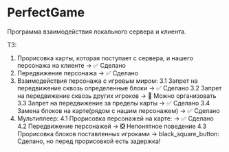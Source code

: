 # PerfectGame
Программа взаимодействия локального сервера и клиента.

ТЗ:
1. Прорисовка карты, которая поступает с сервера, и нашего персонажа на клиенте ->  :white_check_mark: Сделано
2. Передвижение персонажа -> :white_check_mark: Сделано
3. Взаимодействия персонажа с игровым миром:
  3.1 Запрет на передвижение сквозь определенные блоки -> :white_check_mark: Сделано
  3.2 Запрет на передвижение сквозь других игроков -> :black_square_button: Можно организовать
  3.3 Запрет на передвижение за пределы карты -> :white_check_mark: Сделано
  3.4 Замена блоков на карте(рядом с нашим персонажем) -> :white_check_mark: Сделано
4. Мультиплеер:
  4.1 Прорисовка персонажей на карте: -> :white_check_mark: Сделано
  4.2 Передвижение персонажей -> :negative_squared_cross_mark: Непонятное поведение
  4.3 Прорисовка блоков поставленных игроками -> black_square_button: Сделано, но перед прорисовкой есть задержка!
